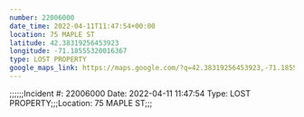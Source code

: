 ```yaml
---
number: 22006000
date_time: 2022-04-11T11:47:54+00:00
location: 75 MAPLE ST
latitude: 42.38319256453923
longitude: -71.18555320016367
type: LOST PROPERTY
google_maps_link: https://maps.google.com/?q=42.38319256453923,-71.18555320016367
---
```


;;;;;;Incident #: 22006000   Date: 2022-04-11 11:47:54   Type: LOST PROPERTY;;;Location: 75 MAPLE ST;;;
